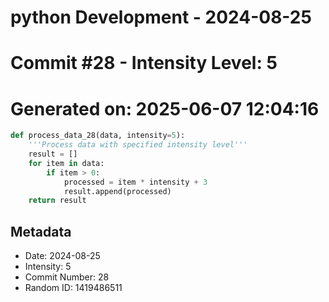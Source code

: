 ﻿# python Development - 2024-08-25
# Commit #28 - Intensity Level: 5
# Generated on: 2025-06-07 12:04:16
```python
def process_data_28(data, intensity=5):
    '''Process data with specified intensity level'''
    result = []
    for item in data:
        if item > 0:
            processed = item * intensity + 3
            result.append(processed)
    return result
```
## Metadata
- Date: 2024-08-25
- Intensity: 5
- Commit Number: 28
- Random ID: 1419486511
